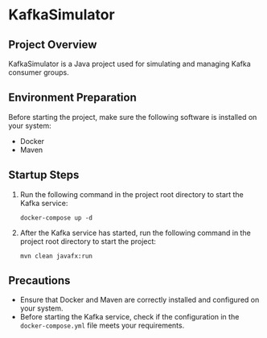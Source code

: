 # KafkaSimulator

## Project Overview
KafkaSimulator is a Java project used for simulating and managing Kafka consumer groups.

## Environment Preparation
Before starting the project, make sure the following software is installed on your system:
- Docker
- Maven

## Startup Steps
1. Run the following command in the project root directory to start the Kafka service:
   ```
   docker-compose up -d
   ```

2. After the Kafka service has started, run the following command in the project root directory to start the project:
   ```
   mvn clean javafx:run
   ```

## Precautions
- Ensure that Docker and Maven are correctly installed and configured on your system.
- Before starting the Kafka service, check if the configuration in the `docker-compose.yml` file meets your requirements.

